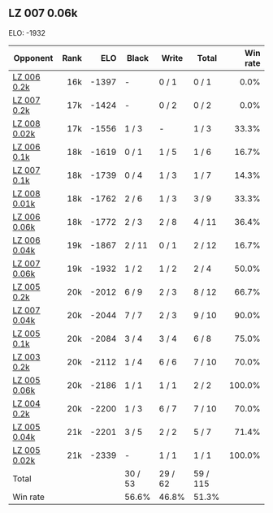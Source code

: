 ## LZ 007 0.06k ##

ELO: -1932

Opponent | Rank | ELO | Black | Write | Total | Win rate
---------|-----:|----:|-------|-------|-------|-------:
[LZ 006 0.2k](LZ%20006%200.2k.md) | 16k | -1397 | - | 0 / 1 | 0 / 1 | 0.0%
[LZ 007 0.2k](LZ%20007%200.2k.md) | 17k | -1424 | - | 0 / 2 | 0 / 2 | 0.0%
[LZ 008 0.02k](LZ%20008%200.02k.md) | 17k | -1556 | 1 / 3 | - | 1 / 3 | 33.3%
[LZ 006 0.1k](LZ%20006%200.1k.md) | 18k | -1619 | 0 / 1 | 1 / 5 | 1 / 6 | 16.7%
[LZ 007 0.1k](LZ%20007%200.1k.md) | 18k | -1739 | 0 / 4 | 1 / 3 | 1 / 7 | 14.3%
[LZ 008 0.01k](LZ%20008%200.01k.md) | 18k | -1762 | 2 / 6 | 1 / 3 | 3 / 9 | 33.3%
[LZ 006 0.06k](LZ%20006%200.06k.md) | 18k | -1772 | 2 / 3 | 2 / 8 | 4 / 11 | 36.4%
[LZ 006 0.04k](LZ%20006%200.04k.md) | 19k | -1867 | 2 / 11 | 0 / 1 | 2 / 12 | 16.7%
[LZ 007 0.06k](LZ%20007%200.06k.md) | 19k | -1932 | 1 / 2 | 1 / 2 | 2 / 4 | 50.0%
[LZ 005 0.2k](LZ%20005%200.2k.md) | 20k | -2012 | 6 / 9 | 2 / 3 | 8 / 12 | 66.7%
[LZ 007 0.04k](LZ%20007%200.04k.md) | 20k | -2044 | 7 / 7 | 2 / 3 | 9 / 10 | 90.0%
[LZ 005 0.1k](LZ%20005%200.1k.md) | 20k | -2084 | 3 / 4 | 3 / 4 | 6 / 8 | 75.0%
[LZ 003 0.2k](LZ%20003%200.2k.md) | 20k | -2112 | 1 / 4 | 6 / 6 | 7 / 10 | 70.0%
[LZ 005 0.06k](LZ%20005%200.06k.md) | 20k | -2186 | 1 / 1 | 1 / 1 | 2 / 2 | 100.0%
[LZ 004 0.2k](LZ%20004%200.2k.md) | 20k | -2200 | 1 / 3 | 6 / 7 | 7 / 10 | 70.0%
[LZ 005 0.04k](LZ%20005%200.04k.md) | 21k | -2201 | 3 / 5 | 2 / 2 | 5 / 7 | 71.4%
[LZ 005 0.02k](LZ%20005%200.02k.md) | 21k | -2339 | - | 1 / 1 | 1 / 1 | 100.0%
Total | | | 30 / 53 | 29 / 62 | 59 / 115 | 
Win rate| | | 56.6% | 46.8% | 51.3% | 
